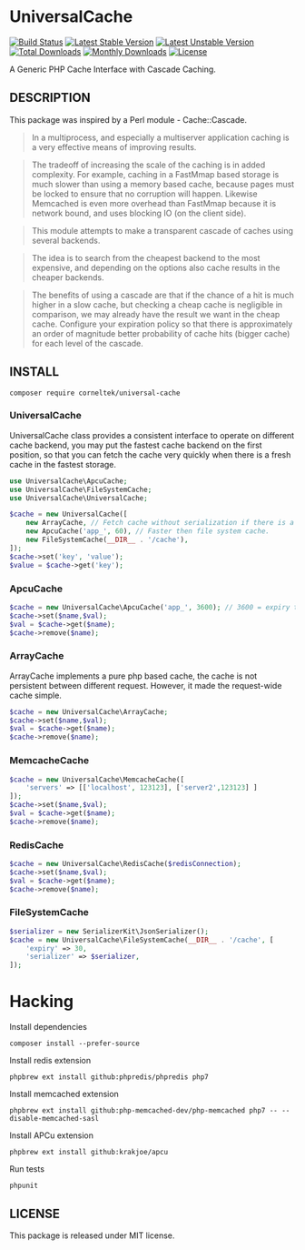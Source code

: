 UniversalCache
========

[![Build Status](https://travis-ci.org/corneltek/UniversalCache.svg?branch=master)](https://travis-ci.org/corneltek/UniversalCache)
[![Latest Stable Version](https://poser.pugx.org/corneltek/universal-cache/v/stable)](https://packagist.org/packages/corneltek/universal-cache)
[![Latest Unstable Version](https://poser.pugx.org/corneltek/universal-cache/v/unstable)](https://packagist.org/packages/corneltek/universal-cache)
[![Total Downloads](https://poser.pugx.org/corneltek/universal-cache/downloads)](https://packagist.org/packages/corneltek/universal-cache)
[![Monthly Downloads](https://poser.pugx.org/corneltek/universal-cache/d/monthly)](https://packagist.org/packages/corneltek/universal-cache)
[![License](https://poser.pugx.org/corneltek/universal-cache/license)](https://packagist.org/packages/corneltek/universal-cache)

A Generic PHP Cache Interface with Cascade Caching.

## DESCRIPTION

This package was inspired by a Perl module - Cache::Cascade.

> In a multiprocess, and especially a multiserver application caching is a very effective means of improving results.

> The tradeoff of increasing the scale of the caching is in added complexity. For example, caching in a FastMmap based storage is much slower than using a memory based cache, because pages must be locked to ensure that no corruption will happen. Likewise Memcached is even more overhead than FastMmap because it is network bound, and uses blocking IO (on the client side).

> This module attempts to make a transparent cascade of caches using several backends.

> The idea is to search from the cheapest backend to the most expensive, and depending on the options also cache results in the cheaper backends.

> The benefits of using a cascade are that if the chance of a hit is much higher in a slow cache, but checking a cheap cache is negligible in comparison, we may already have the result we want in the cheap cache. Configure your expiration policy so that there is approximately an order of magnitude better probability of cache hits (bigger cache) for each level of the cascade.


## INSTALL

    composer require corneltek/universal-cache

### UniversalCache

UniversalCache class provides a consistent interface to operate on different
cache backend, you may put the fastest cache backend on the first position, so
that you can fetch the cache very quickly when there is a fresh cache in the
fastest storage.

```php
use UniversalCache\ApcuCache;
use UniversalCache\FileSystemCache;
use UniversalCache\UniversalCache;

$cache = new UniversalCache([
    new ArrayCache, // Fetch cache without serialization if there is a request-wide cache exists.
    new ApcuCache('app_', 60), // Faster then file system cache.
    new FileSystemCache(__DIR__ . '/cache'),
]);
$cache->set('key', 'value');
$value = $cache->get('key');
```

### ApcuCache

```php
$cache = new UniversalCache\ApcuCache('app_', 3600); // 3600 = expiry time
$cache->set($name,$val);
$val = $cache->get($name);
$cache->remove($name);
```

### ArrayCache

ArrayCache implements a pure php based cache, the cache is not persistent
between different request. However, it made the request-wide cache simple.

```php
$cache = new UniversalCache\ArrayCache;
$cache->set($name,$val);
$val = $cache->get($name);
$cache->remove($name);
```

### MemcacheCache

```php
$cache = new UniversalCache\MemcacheCache([
    'servers' => [['localhost', 123123], ['server2',123123] ]
]);
$cache->set($name,$val);
$val = $cache->get($name);
$cache->remove($name);
```

### RedisCache

```php
$cache = new UniversalCache\RedisCache($redisConnection);
$cache->set($name,$val);
$val = $cache->get($name);
$cache->remove($name);
```


### FileSystemCache

```php
$serializer = new SerializerKit\JsonSerializer();
$cache = new UniversalCache\FileSystemCache(__DIR__ . '/cache', [
    'expiry' => 30,
    'serializer' => $serializer,
]);
```



Hacking
===========

Install dependencies

    composer install --prefer-source

Install redis extension

    phpbrew ext install github:phpredis/phpredis php7

Install memcached extension

    phpbrew ext install github:php-memcached-dev/php-memcached php7 -- --disable-memcached-sasl

Install APCu extension

    phpbrew ext install github:krakjoe/apcu

Run tests

    phpunit


## LICENSE

This package is released under MIT license.
